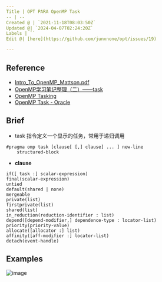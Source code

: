 ```yaml
---
Title | OPT PARA OpenMP Task
-- | --
Created @ | `2021-11-18T08:03:50Z`
Updated @| `2024-04-07T02:24:20Z`
Labels | ``
Edit @| [here](https://github.com/junxnone/opt/issues/19)

---
```

## Reference
- [Intro_To_OpenMP_Mattson.pdf](https://github.com/junxnone/linuxwiki/files/7561048/Intro_To_OpenMP_Mattson.pdf)
- [OpenMP学习笔记整理（二）——task](https://blog.csdn.net/huang_wifi/article/details/116047794)
- [OpenMP Tasking](https://openmp.org/wp-content/uploads/sc15-openmp-CT-MK-tasking.pdf)
- [OpenMP Task - Oracle](https://docs.oracle.com/cd/E19205-01/821-0393/6nletfa62/index.html)

## Brief
- task 指令定义一个显示的任务，常用于递归调用

```
#pragma omp task [clause[ [,] clause] ... ] new-line 
    structured-block
```
- **clause**
```
if([ task :] scalar-expression) 
final(scalar-expression) 
untied 
default(shared | none) 
mergeable 
private(list) 
firstprivate(list) 
shared(list) 
in_reduction(reduction-identifier : list) 
depend([depend-modifier,] dependence-type : locator-list) 
priority(priority-value) 
allocate([allocator :] list) 
affinity([aff-modifier :] locator-list) 
detach(event-handle)
```


## Examples

![image](https://user-images.githubusercontent.com/2216970/142374936-b03509a7-b626-4a8a-a3ed-ca68ae2c85cc.png)

